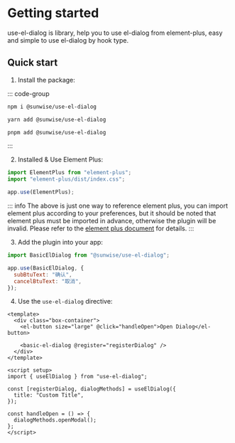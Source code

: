 # Getting started

use-el-dialog is library, help you to use el-dialog from element-plus, easy and simple to use el-dialog by hook type.

## Quick start

1. Install the package:

::: code-group

```bash [npm]
npm i @sunwise/use-el-dialog
```

```bash [yarn]
yarn add @sunwise/use-el-dialog
```

```bash [pnpm]
pnpm add @sunwise/use-el-dialog
```

:::

2. Installed & Use Element Plus:

```js
import ElementPlus from "element-plus";
import "element-plus/dist/index.css";

app.use(ElementPlus);
```

::: info
The above is just one way to reference element plus, you can import element plus according to your preferences, but it should be noted that element plus must be imported in advance, otherwise the plugin will be invalid. Please refer to the [element plus document](https://element-plus.org/en-US/guide/installation.html) for details.
:::

3. Add the plugin into your app:

```js
import BasicElDialog from "@sunwise/use-el-dialog";

app.use(BasicElDialog, {
  subBtuText: "确认",
  cancelBtuText: "取消",
});
```

4. Use the `use-el-dialog` directive:

```vue
<template>
  <div class="box-container">
    <el-button size="large" @click="handleOpen">Open Dialog</el-button>

    <basic-el-dialog @register="registerDialog" />
  </div>
</template>

<script setup>
import { useElDialog } from "use-el-dialog";

const [registerDialog, dialogMethods] = useElDialog({
  title: "Custom Title",
});

const handleOpen = () => {
  dialogMethods.openModal();
};
</script>
```

<BaseUse />
